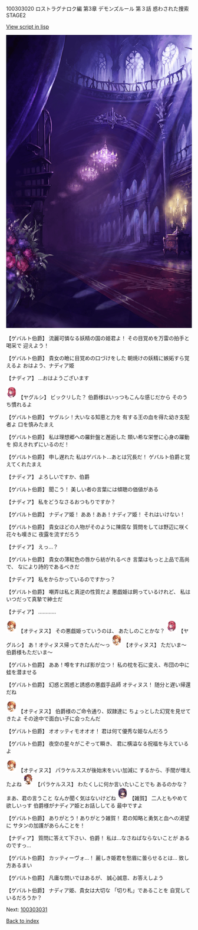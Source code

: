 100303020 ロストラグナロク編 第3章 デモンズルール 第３話 惑わされた捜索 STAGE2

[View script in lisp](../scripts/100303020.txt)

![300_devil_room.png](../images/backgrounds/300_devil_room.png)

【ゲバルト伯爵】
流麗可憐なる妖精の国の姫君よ！
その目覚めを万雷の拍手と喝采で
迎えよう！

【ゲバルト伯爵】
貴女の瞼に目覚めの口づけをした
朝焼けの妖精に嫉妬すら覚えるよ
おはよう、ナディア姫

【ナディア】
…おはようございます

<img src="../images/units/3201711.png" alt="3201711.png" height="34"/>
【ヤグルシ】
ビックリした？
伯爵様はいっつもこんな感じだから
そのうち慣れるよ

【ゲバルト伯爵】
ヤグルシ！大いなる知恵と力を
有する王の血を得た幼き支配者よ
口を慎みたまえ

【ゲバルト伯爵】
私は理想郷への羅針盤と邂逅した
類い希な栄誉に心身の躍動を
抑えきれずにいるのだ！

【ゲバルト伯爵】
申し遅れた
私はゲバルト…あとは冗長だ！
ゲバルト伯爵と覚えてくれたまえ

【ナディア】
よろしいですか、伯爵

【ゲバルト伯爵】
聞こう！
美しい者の言葉には傾聴の価値がある

【ナディア】
私をどうなさるおつもりですか？

【ゲバルト伯爵】
ナディア姫！
ああ！ああ！ナディア姫！
それはいけない！

【ゲバルト伯爵】
貴女ほどの人物がそのように陳腐な
質問をしては野辺に咲く花々も嘆きに
夜露を流すだろう

【ナディア】
えっ…？

【ゲバルト伯爵】
貴女の薄紅色の唇から紡がれるべき
言葉はもっと上品で高尚で、
なにより詩的であるべきだ

【ナディア】
私をからかっているのですかっ？

【ゲバルト伯爵】
嘲弄は私と真逆の性質だよ
悪戯姫は飼っているけれど、
私はいつだって真摯で紳士だ

【ナディア】
…………

<img src="../images/units/3400811.png" alt="3400811.png" height="34"/>
【オティヌス】
その悪戯姫っていうのは、
あたしのことかな？

<img src="../images/units/3201711.png" alt="3201711.png" height="34"/>
【ヤグルシ】
あ！オティヌス帰ってきたんだ～っ

<img src="../images/units/3400811.png" alt="3400811.png" height="34"/>
【オティヌス】
ただいま～
伯爵様もただいま～

【ゲバルト伯爵】
ああ！噂をすれば影が立つ！
私の枕を石に変え、布団の中に
蛙を潜ませる

【ゲバルト伯爵】
幻惑と困惑と誘惑の悪戯手品師
オティヌス！
随分と遅い帰還だね

<img src="../images/units/3400811.png" alt="3400811.png" height="34"/>
【オティヌス】
伯爵様のご命令通り、奴隷達に
ちょっとした幻覚を見せてきたよ
その途中で面白い子に会ったんだ

【ゲバルト伯爵】
オオッティモオオオ！
君は何て優秀な姫なんだろう

【ゲバルト伯爵】
夜空の星々がこぞって瞬き、
君に横溢なる祝福を与えているよ

<img src="../images/units/3400811.png" alt="3400811.png" height="34"/>
【オティヌス】
パラケルススが後始末をいい加減に
するから、手間が増えたよね

<img src="../images/units/3101311.png" alt="3101311.png" height="34"/>
【パラケルスス】
わたくしに何か言いたいことでも
あるのかな？まあ、君の言うこと
なんか聞く気はないけどね

<img src="../images/units/3502411.png" alt="3502411.png" height="34"/>
【雑賀】
二人ともやめて欲しいっす
伯爵様がナディア姫とお話ししてる
最中ですよ

【ゲバルト伯爵】
ありがとう！ありがとう雑賀！
君の知略と勇気と血への渇望に
サタンの加護があらんことを！

【ナディア】
質問に答えて下さい、伯爵！
私は…なさねばならないことが
あるのですっ…

【ゲバルト伯爵】
カッティーヴォ…！
麗しき姫君を愁眉に曇らせるとは…
致し方あるまい

【ゲバルト伯爵】
凡庸な問いではあるが、
誠心誠意、お答えしよう

【ゲバルト伯爵】
ナディア姫、貴女は大切な
「切り札」であることを
自覚しているだろうか？


Next: [100303031](100303031.md)

[Back to index](index.md)
